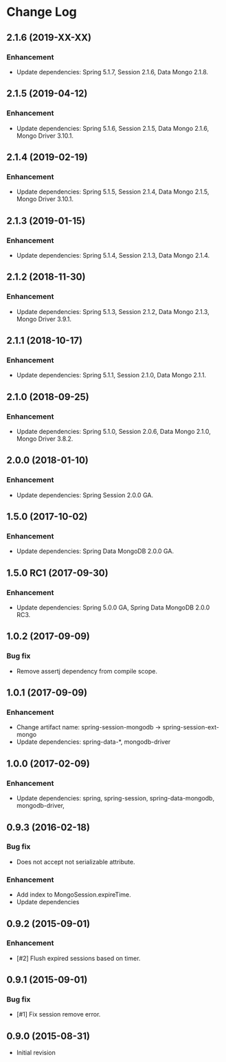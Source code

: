 # Change Log

## 2.1.6 (2019-XX-XX)

### Enhancement

- Update dependencies: Spring 5.1.7, Session 2.1.6, Data Mongo 2.1.8.

## 2.1.5 (2019-04-12)

### Enhancement

- Update dependencies: Spring 5.1.6, Session 2.1.5, Data Mongo 2.1.6, Mongo Driver 3.10.1.

## 2.1.4 (2019-02-19)

### Enhancement

- Update dependencies: Spring 5.1.5, Session 2.1.4, Data Mongo 2.1.5, Mongo Driver 3.10.1.

## 2.1.3 (2019-01-15)

### Enhancement

- Update dependencies: Spring 5.1.4, Session 2.1.3, Data Mongo 2.1.4.

## 2.1.2 (2018-11-30)

### Enhancement

- Update dependencies: Spring 5.1.3, Session 2.1.2, Data Mongo 2.1.3, Mongo Driver 3.9.1.

## 2.1.1 (2018-10-17)

### Enhancement

- Update dependencies: Spring 5.1.1, Session 2.1.0, Data Mongo 2.1.1.

## 2.1.0 (2018-09-25)

### Enhancement

- Update dependencies: Spring 5.1.0, Session 2.0.6, Data Mongo 2.1.0, Mongo Driver 3.8.2.

## 2.0.0 (2018-01-10)

### Enhancement

- Update dependencies: Spring Session 2.0.0 GA.

## 1.5.0 (2017-10-02)

### Enhancement

- Update dependencies: Spring Data MongoDB 2.0.0 GA.

## 1.5.0 RC1 (2017-09-30)

### Enhancement

- Update dependencies: Spring 5.0.0 GA, Spring Data MongoDB 2.0.0 RC3. 

## 1.0.2 (2017-09-09)

### Bug fix

- Remove assertj dependency from compile scope.

## 1.0.1 (2017-09-09)

### Enhancement

- Change artifact name: spring-session-mongodb -> spring-session-ext-mongo
- Update dependencies: spring-data-*, mongodb-driver

## 1.0.0 (2017-02-09)

### Enhancement

- Update dependencies: spring, spring-session, spring-data-mongodb, mongodb-driver, 

## 0.9.3 (2016-02-18)

### Bug fix

- Does not accept not serializable attribute.

### Enhancement

- Add index to MongoSession.expireTime.
- Update dependencies

## 0.9.2 (2015-09-01)

### Enhancement

- [#2] Flush expired sessions based on timer.

## 0.9.1 (2015-09-01)

### Bug fix

- [#1] Fix session remove error.

## 0.9.0 (2015-08-31)

- Initial revision
